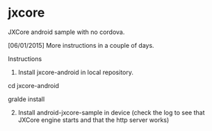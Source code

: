 # jxcore
JXCore android sample with no cordova.

[06/01/2015] More instructions in a couple of days.

Instructions

1. Install jxcore-android in local repository.

  cd jxcore-android
  
  gralde install

2. Install android-jxcore-sample in device (check the log to see that JXCore engine starts and that the http server works)

